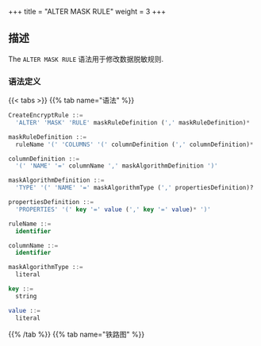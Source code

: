 +++
title = "ALTER MASK RULE"
weight = 3
+++

## 描述

The `ALTER MASK RULE` 语法用于修改数据脱敏规则.

### 语法定义

{{< tabs >}}
{{% tab name="语法" %}}
```sql
CreateEncryptRule ::=
  'ALTER' 'MASK' 'RULE' maskRuleDefinition (',' maskRuleDefinition)*

maskRuleDefinition ::=
  ruleName '(' 'COLUMNS' '(' columnDefinition (',' columnDefinition)* ')' ')'

columnDefinition ::=
  '(' 'NAME' '=' columnName ',' maskAlgorithmDefinition ')'

maskAlgorithmDefinition ::=
  'TYPE' '(' 'NAME' '=' maskAlgorithmType (',' propertiesDefinition)? ')'

propertiesDefinition ::=
  'PROPERTIES' '(' key '=' value (',' key '=' value)* ')'

ruleName ::=
  identifier

columnName ::=
  identifier

maskAlgorithmType ::=
  literal

key ::=
  string

value ::=
  literal
```
{{% /tab %}}
{{% tab name="铁路图" %}}
<iframe frameborder="0" name="diagram" id="diagram" width="100%" height="100%"></iframe>
{{% /tab %}}
{{< /tabs >}}

### 补充说明

- `maskAlgorithmType` 指定数据脱敏算法类型，请参考 [数据脱敏算法](/cn/user-manual/common-config/builtin-algorithm/mask/)。

### 示例

#### 修改数据脱敏规则

```sql
ALTER MASK RULE t_mask (
COLUMNS(
(NAME=phone_number,TYPE(NAME='MASK_FROM_X_TO_Y', PROPERTIES("from-x"=1, "to-y"=2, "replace-char"="*"))),
(NAME=address,TYPE(NAME='MD5'))
));
```

### 保留字

`ALTER`、`MASK`、`RULE`、`COLUMNS`、`NAME`、`TYPE`

### 相关链接

- [保留字](/cn/reference/distsql/syntax/reserved-word/)
- [数据脱敏算法](/cn/user-manual/common-config/builtin-algorithm/mask/)